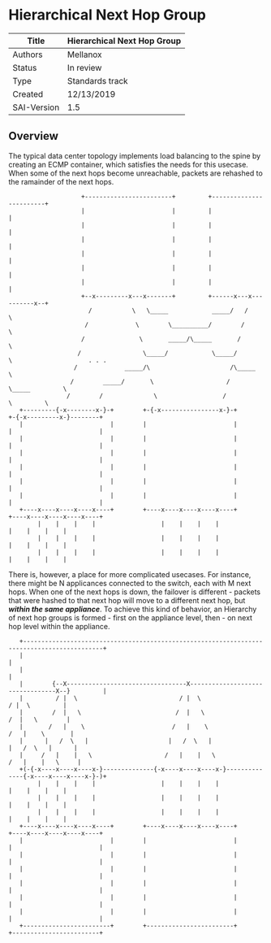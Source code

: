 # Hierarchical Next Hop Group

Title       | Hierarchical Next Hop Group
------------|----------------
Authors     | Mellanox
Status      | In review
Type        | Standards track
Created     | 12/13/2019
SAI-Version | 1.5

## Overview
The typical data center topology implements load balancing to the spine by creating an ECMP container, which satisfies the needs for this usecase.
When some of the next hops become unreachable, packets are rehashed to the ramainder of the next hops.

```
                    +------------------------+         +------------------------+
                    |                        |         |                        |
                    |                        |         |                        |
                    |                        |         |                        |
                    |                        |         |                        |
                    |                        |         |                        |
                    |                        |         |                        |
                    +--x---------x---x-------+         +------x---x----------x--+
                      /           \   \_____            _____/   /            \
                     /             \        \__________/        /              \
                    /               \       _____/\_____       /                \
                   /                 \_____/            \_____/                  \                     . . .
                  /             _____/\                      /\_____              \
                 /        _____/       \                    /       \_____         \
                /        /              \                  /              \         \
   +---------{-x--------x-}-+        +-{-x----------------x-}-+        +-{-x---------x-}--------+
   |                        |        |                        |        |                        |
   |                        |        |                        |        |                        |
   |                        |        |                        |        |                        |
   |                        |        |                        |        |                        |
   |                        |        |                        |        |                        |
   |                        |        |                        |        |                        |
   +----x----x----x----x----+        +----x----x----x----x----+        +----x----x----x----x----+
        |    |    |    |                  |    |    |    |                  |    |    |    |
        |    |    |    |                  |    |    |    |                  |    |    |    |
        |    |    |    |                  |    |    |    |                  |    |    |    |
```

There is, however, a place for more complicated usecases.
For instance, there might be N applicances connected to the switch, each with M next hops.
When one of the next hops is down, the failover is different - packets that were hashed to that next hop will move to a different next hop, but **_within the same appliance_**.
To achieve this kind of behavior, an Hierarchy of next hop groups is formed - first on the appliance level, then - on next hop level within the appliance.

```
   +--------------------------------------------------------------------------------------------+
   |                                                                                            |
   |                                                                                            |
   |        {--X---------------------------------X---------------------------------X--}         |
   |         / |  \                            / |  \                            / |  \         |
   |        /  |   \                          /  |   \                          /  |   \        |
   |       /   |    \                        /   |    \                        /   |    \       |
   |      |   /  \   |                      |   /  \   |                      |   /  \   |      |
   |     /   |    |   \                    /   |    |   \                    /   |    |   \     |
   +(-{-x----x----x----x-}--------------{-x----x----x----x-}--------------{-x----x----x----x-}-)+
        |    |    |    |                  |    |    |    |                  |    |    |    |
        |    |    |    |                  |    |    |    |                  |    |    |    |
        |    |    |    |                  |    |    |    |                  |    |    |    |
   +----x----x----x----x----+        +----x----x----x----x----+        +----x----x----x----x----+
   |                        |        |                        |        |                        |
   |                        |        |                        |        |                        |
   |                        |        |                        |        |                        |
   |                        |        |                        |        |                        |
   |                        |        |                        |        |                        |
   |                        |        |                        |        |                        |
   +------------------------+        +------------------------+        +------------------------+
```
